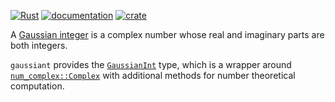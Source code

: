 [![Rust](https://github.com/pierwill/gaussiant/actions/workflows/rust.yml/badge.svg)](https://github.com/pierwill/gaussiant/actions/workflows/rust.yml)
[![documentation](https://docs.rs/gaussiant/badge.svg)](https://docs.rs/gaussiant)
[![crate](https://img.shields.io/crates/v/gaussiant.svg)](https://crates.io/crates/gaussiant)

A [Gaussian integer] is a complex number whose real and imaginary parts are both integers.

`gaussiant` provides the [`GaussianInt`] type,
which is a wrapper around [`num_complex::Complex`]
with additional methods for number theoretical computation.

[`num_complex::Complex`]: https://docs.rs/num-complex/latest/num_complex/struct.Complex.html
[Gaussian integer]: https://en.wikipedia.org/wiki/Gaussian_integer
[`GaussianInt`]: https://docs.rs/gaussiant/latest/gaussiant/struct.GaussianInt.html
